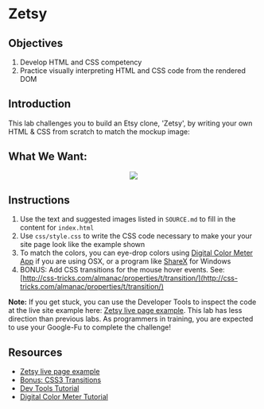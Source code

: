 # Zetsy

## Objectives

1. Develop HTML and CSS competency
2. Practice visually interpreting HTML and CSS code from the rendered DOM

## Introduction

This lab challenges you to build an Etsy clone, 'Zetsy', by writing
your own HTML & CSS from scratch to match the mockup image:

## What We Want:

<p align="center">
<img src="https://curriculum-content.s3.amazonaws.com/fewds-css/fe-zetsy-complete.jpg">
</p>

## Instructions

1. Use the text and suggested images listed in `SOURCE.md` to fill in the content for `index.html`
2. Use `css/style.css` to write the CSS code necessary to make your your site page look like the example shown
3. To match the colors, you can eye-drop colors using [Digital Color Meter App](http://www.techrepublic.com/blog/apple-in-the-enterprise/discover-the-digitalcolor-meter-tool-on-your-mac/#) if you are using OSX, or a program like [ShareX](https://getsharex.com/) for Windows
4. BONUS: Add CSS transitions for the mouse hover events. See: [http://css-tricks.com/almanac/properties/t/transition/](http://css-tricks.com/almanac/properties/t/transition/)

**Note:** If you get stuck, you can use the Developer Tools to inspect the code at the
live site example here: [Zetsy live page
example](http://learn-co-curriculum.github.io/fe-zetsy/). This lab has less
direction than previous labs. As programmers in training, you are expected to
use your Google-Fu to complete the challenge!

## Resources

- [Zetsy live page example](http://learn-co-curriculum.github.io/fe-zetsy/)
- [Bonus: CSS3 Transitions](http://css-tricks.com/almanac/properties/t/transition/)
- [Dev Tools Tutorial](http://code.tutsplus.com/tutorials/chrome-dev-tools-markup-and-style--net-27149)
- [Digital Color Meter Tutorial](http://www.techrepublic.com/blog/apple-in-the-enterprise/discover-the-digitalcolor-meter-tool-on-your-mac/#)
